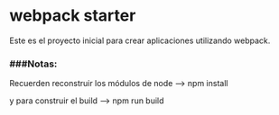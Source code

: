 # webpack starter
Este es el proyecto inicial para crear aplicaciones utilizando webpack.
### ###Notas:
Recuerden reconstruir los módulos de node -->
npm install

y para construir el build --> npm run build

